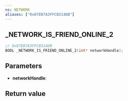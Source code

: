 ```yaml
---
ns: NETWORK
aliases: ["0x87EB7A3FFCB314DB"]
---
```

## _NETWORK_IS_FRIEND_ONLINE_2

```c
// 0x87EB7A3FFCB314DB
BOOL _NETWORK_IS_FRIEND_ONLINE_2(int* networkHandle);
```


## Parameters
* **networkHandle**: 

## Return value
